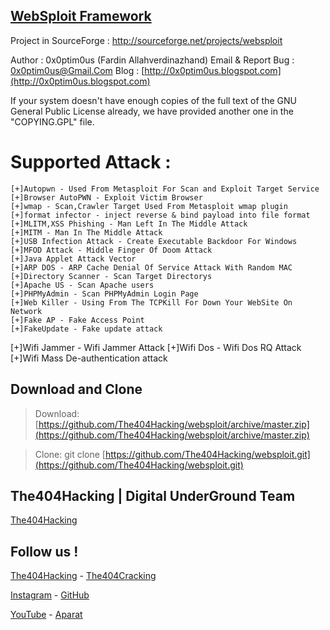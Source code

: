 ## [WebSploit Framework](https://github.com/The404Hacking/websploit)

Project in SourceForge : http://sourceforge.net/projects/websploit

Author : 0x0ptim0us (Fardin Allahverdinazhand)
Email & Report Bug : [0x0ptim0us@Gmail.Com](mailto:0x0ptim0us@Gmail.Com)
Blog : [http://0x0ptim0us.blogspot.com](http://0x0ptim0us.blogspot.com)

If your system doesn't have enough copies of the full text of the GNU
General Public License already, we have provided another one in the
"COPYING.GPL" file. 

# Supported Attack :
	[+]Autopwn - Used From Metasploit For Scan and Exploit Target Service
	[+]Browser AutoPWN - Exploit Victim Browser
	[+]wmap - Scan,Crawler Target Used From Metasploit wmap plugin
	[+]format infector - inject reverse & bind payload into file format
	[+]MLITM,XSS Phishing - Man Left In The Middle Attack
	[+]MITM - Man In The Middle Attack
	[+]USB Infection Attack - Create Executable Backdoor For Windows
	[+]MFOD Attack - Middle Finger Of Doom Attack
	[+]Java Applet Attack Vector 
	[+]ARP DOS - ARP Cache Denial Of Service Attack With Random MAC
	[+]Directory Scanner - Scan Target Directorys
	[+]Apache US - Scan Apache users
	[+]PHPMyAdmin - Scan PHPMyAdmin Login Page
	[+]Web Killer - Using From The TCPKill For Down Your WebSite On Network
	[+]Fake AP - Fake Access Point
	[+]FakeUpdate - Fake update attack 
  [+]Wifi Jammer - Wifi Jammer Attack
  [+]Wifi Dos - Wifi Dos RQ Attack
  [+]Wifi Mass De-authentication attack

## Download and Clone
> Download: [https://github.com/The404Hacking/websploit/archive/master.zip](https://github.com/The404Hacking/websploit/archive/master.zip)

> Clone: git clone [https://github.com/The404Hacking/websploit.git](https://github.com/The404Hacking/websploit.git)

## The404Hacking | Digital UnderGround Team
[The404Hacking](https://T.me/The404Hacking)

## Follow us !
[The404Hacking](https://T.me/The404Hacking) - [The404Cracking](https://T.me/The404Cracking)

[Instagram](https://instagram.com/The404Hacking) - [GitHub](https://github.com/The404Hacking)

[YouTube](http://yon.ir/youtube404) - [Aparat](http://www.aparat.com/The404Hacking)
